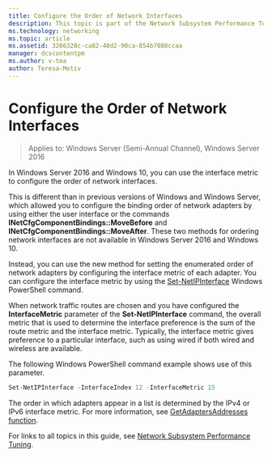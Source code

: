 ```yaml
---
title: Configure the Order of Network Interfaces
description: This topic is part of the Network Subsystem Performance Tuning guide for Windows Server 2016.
ms.technology: networking
ms.topic: article
ms.assetid: 3266328c-ca82-40d2-90ca-854b7088ccaa
manager: dcscontentpm
ms.author: v-tea
author: Teresa-Motiv
---
```


# Configure the Order of Network Interfaces

>Applies to: Windows Server (Semi-Annual Channel), Windows Server 2016

In Windows Server 2016 and Windows 10, you can use the interface metric to configure the order of network interfaces.

This is different than in previous versions of Windows and Windows Server, which allowed you to configure the binding order of network adapters by using either the user interface or the commands **INetCfgComponentBindings::MoveBefore** and **INetCfgComponentBindings::MoveAfter**. These two methods for ordering network interfaces are not available in Windows Server 2016 and Windows 10.

Instead, you can use the new method for setting the enumerated order of network adapters by configuring the interface metric of each adapter. You can configure the interface metric by using the [Set-NetIPInterface](https://docs.microsoft.com/powershell/module/nettcpip/set-netipinterface) Windows PowerShell command.

When network traffic routes are chosen and you have configured the **InterfaceMetric** parameter of the **Set-NetIPInterface** command, the overall metric that is used to determine the interface preference is the sum of the route metric and the interface metric. Typically, the interface metric gives preference to a particular interface, such as using wired if both wired and wireless are available.

The following Windows PowerShell command example shows use of this parameter.

```powershell
Set-NetIPInterface -InterfaceIndex 12 -InterfaceMetric 15
```

The order in which adapters appear in a list is determined by the IPv4 or IPv6 interface metric.  For more information, see [GetAdaptersAddresses function](https://msdn.microsoft.com/library/windows/desktop/aa365915%28v=vs.85%29.aspx?f=255&MSPPError=-2147217396).

For links to all topics in this guide, see [Network Subsystem Performance Tuning](net-sub-performance-top.md).
